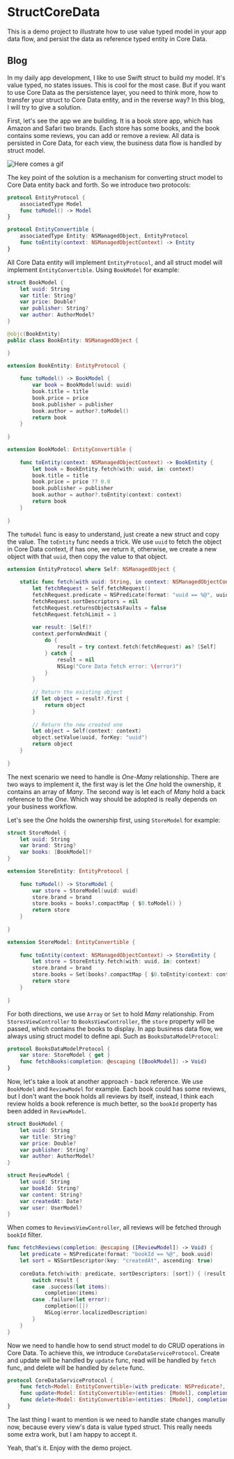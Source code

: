 # StructCoreData

This is a demo project to illustrate how to use value typed model in your app data flow, and persist the data as reference typed entity in Core Data.

## Blog

In my daily app development, I like to use Swift struct to build my model. It's value typed, no states issues. This is cool for the most case. But if you want to use Core Data as the persistence layer, you need to think more, how to transfer your struct to Core Data entity, and in the reverse way? In this blog, I will try to give a solution.

First, let's see the app we are building. It is a book store app, which has Amazon and Safari two brands. Each store has some books, and the book contains some reviews, you can add or remove a review. All data is persisted in Core Data, for each view, the business data flow is handled by struct model.

![Here comes a gif](StructCoreData.gif)

The key point of the solution is a mechanism for converting struct model to Core Data entity back and forth. So we introduce two protocols:

```swift
protocol EntityProtocol {
    associatedType Model
    func toModel() -> Model
}

protocol EntityConvertible {
    associatedType Entity: NSManagedObject, EntityProtocol
    func toEntity(context: NSManagedObjectContext) -> Entity
}
```

All Core Data entity will implement `EntityProtocol`, and all struct model will implement `EntityConvertible`. Using `BookModel` for example:

```swift
struct BookModel {
    let uuid: String
    var title: String?
    var price: Double?
    var publisher: String?
    var author: AuthorModel?
}

@objc(BookEntity)
public class BookEntity: NSManagedObject {

}

extension BookEntity: EntityProtocol {
    
    func toModel() -> BookModel {
        var book = BookModel(uuid: uuid)
        book.title = title
        book.price = price
        book.publisher = publisher
        book.author = author?.toModel()
        return book
    }
    
}

extension BookModel: EntityConvertible {
    
    func toEntity(context: NSManagedObjectContext) -> BookEntity {
        let book = BookEntity.fetch(with: uuid, in: context)
        book.title = title
        book.price = price ?? 0.0
        book.publisher = publisher
        book.author = author?.toEntity(context: context)
        return book
    }
    
}
```

The `toModel` func is easy to understand, just create a new struct and copy the value. The `toEntity` func needs a trick. We use `uuid` to fetch the object in Core Data context, if has one, we return it, otherwise, we create a new object with that `uuid`, then copy the value to that object.

```swift
extension EntityProtocol where Self: NSManagedObject {
    
    static func fetch(with uuid: String, in context: NSManagedObjectContext) -> Self {
        let fetchRequest = Self.fetchRequest()
        fetchRequest.predicate = NSPredicate(format: "uuid == %@", uuid)
        fetchRequest.sortDescriptors = nil
        fetchRequest.returnsObjectsAsFaults = false
        fetchRequest.fetchLimit = 1
        
        var result: [Self]?
        context.performAndWait {
            do {
                result = try context.fetch(fetchRequest) as? [Self]
            } catch {
                result = nil
                NSLog("Core Data fetch error: \(error)")
            }
        }
        
        // Return the existing object
        if let object = result?.first {
            return object
        }
        
        // Return the new created one
        let object = Self(context: context)
        object.setValue(uuid, forKey: "uuid")
        return object
    }
    
}
```

The next scenario we need to handle is *One-Many* relationship. There are two ways to implement it, the first way is let the *One* hold the ownership, it contains an array of *Many*. The second way is let each of *Many* hold a back reference to the *One*. Which way should be adopted is really depends on your business workflow. 

Let's see the *One* holds the ownership first, using `StoreModel` for example:

```swift
struct StoreModel {
    let uuid: String
    var brand: String?
    var books: [BookModel]?
}

extension StoreEntity: EntityProtocol {
    
    func toModel() -> StoreModel {
        var store = StoreModel(uuid: uuid)
        store.brand = brand
        store.books = books?.compactMap { $0.toModel() }
        return store
    }
    
}

extension StoreModel: EntityConvertible {
    
    func toEntity(context: NSManagedObjectContext) -> StoreEntity {
        let store = StoreEntity.fetch(with: uuid, in: context)
        store.brand = brand
        store.books = Set(books?.compactMap { $0.toEntity(context: context) } ?? [])
        return store
    }
    
}
```

For both directions, we use `Array` or `Set` to hold *Many* relationship. From `StoresViewController` to `BooksViewController`, the `store` property will be passed, which contains the books to display. In app business data flow, we always using struct model to define api. Such as `BooksDataModelProtocol`:

```swift
protocol BooksDataModelProtocol {
    var store: StoreModel { get }
    func fetchBooks(completion: @escaping ([BookModel]) -> Void)
}
```

Now, let's take a look at another approach - back reference. We use `BookModel` and `ReviewModel` for example. Each book could has some reviews, but I don't want the book holds all reviews by itself, instead, I think each review holds a book reference is much better, so the `bookId` property has been added in `ReviewModel`.

```swift
struct BookModel {
    let uuid: String
    var title: String?
    var price: Double?
    var publisher: String?
    var author: AuthorModel?
}

struct ReviewModel {
    let uuid: String
    var bookId: String?
    var content: String?
    var createdAt: Date?
    var user: UserModel?
}
```

When comes to `ReviewsViewController`, all reviews will be fetched through `bookId` filter.

```swift
func fetchReviews(completion: @escaping ([ReviewModel]) -> Void) {
    let predicate = NSPredicate(format: "bookId == %@", book.uuid)
    let sort = NSSortDescriptor(key: "createdAt", ascending: true)
    
    coreData.fetch(with: predicate, sortDescriptors: [sort]) { (result: Result<[ReviewModel]>) in
        switch result {
        case .success(let items):
            completion(items)
        case .failure(let error):
            completion([])
            NSLog(error.localizedDescription)
        }
    }
}
```

Now we need to handle how to send struct model to do CRUD operations in Core Data. To achieve this, we introduce `CoreDataServiceProtocol`. Create and update will be handled by `update` func, read will be handled by `fetch` func, and delete will be handled by `delete` func.

```swift
protocol CoreDataServiceProtocol {
    func fetch<Model: EntityConvertible>(with predicate: NSPredicate?, sortDescriptors: [NSSortDescriptor]?, fetchLimit: Int?, completion: @escaping (Result<[Model]>) -> Void)
    func update<Model: EntityConvertible>(entities: [Model], completion: @escaping (Error?) -> Void)
    func delete<Model: EntityConvertible>(entities: [Model], completion: @escaping (Error?) -> Void)
}
```

The last thing I want to mention is we need to handle state changes manully now, because every view's data is value typed struct. This really needs some extra work, but I am happy to accept it.

Yeah, that's it. Enjoy with the demo project.
